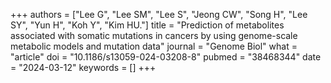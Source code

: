 +++
authors = ["Lee G", "Lee SM", "Lee S", "Jeong CW", "Song H", "Lee SY", "Yun H", "Koh Y", "Kim HU."]
title = "Prediction of metabolites associated with somatic mutations in cancers by using genome-scale metabolic models and mutation data"
journal = "Genome Biol"
what = "article"
doi = "10.1186/s13059-024-03208-8"
pubmed = "38468344"
date = "2024-03-12"
keywords = []
+++

